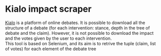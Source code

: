 # Kialo impact scraper

[Kialo](kialo.com) is a platform of online debates. It is possible to download all the structure of a debate (for each intervention: stance, depth in the tree of debate and the claim).
However, it is not possible to download the impact and the votes given by the user to each intervention.  
This tool is based on Selenium, and its aim is to retrive the tuple (claim, list of votes) for each element of the debate tree
